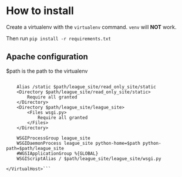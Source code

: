 # How to install

Create a virtualenv with the `virtualenv` command. `venv` will **NOT** work.

Then run `pip install -r requirements.txt`

## Apache configuration
$path is the path to the virtualenv

```<VirtualHost *:port>

    Alias /static $path/league_site/read_only_site/static
    <Directory $path/league_site/read_only_site/static>
        Require all granted
    </Directory>
    <Directory $path/league_site/league_site>
        <Files wsgi.py>
            Require all granted
        </Files>
    </Directory>

    WSGIProcessGroup league_site
    WSGIDaemonProcess league_site python-home=$path python-path=$path/league_site
    #WGSIApplicationGroup %{GLOBAL}
    WSGIScriptAlias / $path/league_site/league_site/wsgi.py

</VirtualHost>```
